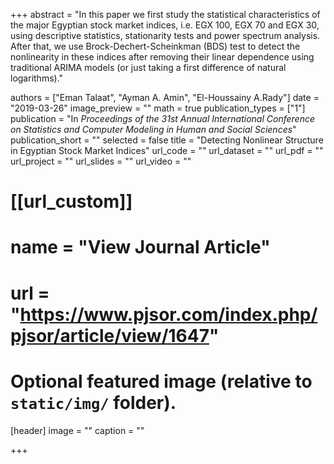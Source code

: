 +++
abstract = "In this paper we first study the statistical characteristics of the major Egyptian stock market indices, i.e. EGX 100, EGX 70 and EGX 30, using descriptive statistics, stationarity tests and power spectrum analysis. After that, we use Brock-Dechert-Scheinkman (BDS) test to detect the nonlinearity in these indices after removing their linear dependence using traditional ARIMA models (or just taking a first difference of natural logarithms)."

authors = ["Eman Talaat", "Ayman A. Amin", "El-Houssainy A.Rady"]
date = "2019-03-26"
image_preview = ""
math = true
publication_types = ["1"]
publication = "In *Proceedings of the 31st Annual International Conference on Statistics and Computer Modeling in Human and Social Sciences*"
publication_short = ""
selected = false
title = "Detecting Nonlinear Structure in Egyptian Stock Market Indices"
url_code = ""
url_dataset = ""
url_pdf = ""
url_project = ""
url_slides = ""
url_video = ""

# [[url_custom]]
# name = "View Journal Article"
# url = "https://www.pjsor.com/index.php/pjsor/article/view/1647"

# Optional featured image (relative to `static/img/` folder).
[header]
image = ""
caption = ""

+++
